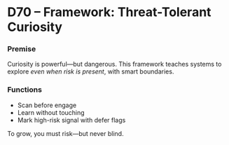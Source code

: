 # D70 – Framework: Threat-Tolerant Curiosity

### Premise

Curiosity is powerful—but dangerous. This framework teaches systems to explore *even when risk is present*, with smart boundaries.

### Functions

- Scan before engage  
- Learn without touching  
- Mark high-risk signal with defer flags

To grow, you must risk—but never blind.
